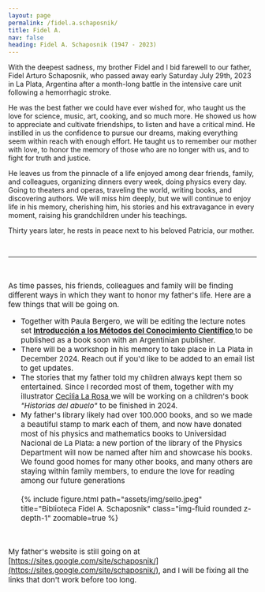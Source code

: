```yaml
---
layout: page
permalink: /fidel.a.schaposnik/
title: Fidel A. 
nav: false
heading: Fidel A. Schaposnik (1947 - 2023)
---
```

  
With the deepest sadness, my brother Fidel and I bid farewell to our father, Fidel Arturo Schaposnik, who passed away early Saturday July 29th, 2023 in La Plata, Argentina after a month-long battle in the intensive care unit following a hemorrhagic stroke.

He was the best father we could have ever wished for, who taught us the love for science, music, art, cooking, and so much more. He showed us how to appreciate and cultivate friendships, to listen and have a critical mind. He instilled in us the confidence to pursue our dreams, making everything seem within reach with enough effort. He taught us to remember our mother with love, to honor the memory of those who are no longer with us, and to fight for truth and justice.

He leaves us from the pinnacle of a life enjoyed among dear friends, family, and colleagues, organizing dinners every week, doing physics every day. Going to theaters and operas, traveling the world, writing books, and discovering authors. We will miss him deeply, but we will continue to enjoy life in his memory, cherishing him, his stories and his extravagance in every moment, raising his grandchildren under his teachings.

Thirty years later, he rests in peace next to his beloved Patricia, our mother.

<br>
<hr>
<span style="font-size:15px">
<br>

As time passes, his friends, colleagues and family will be finding different ways in which they want to honor my father's life. Here are a few things that will be going on.  

<ul>
  <li>Together with Paula Bergero, we will be editing the lecture notes set <b> <a href="https://drive.google.com/file/d/12x3c2ijrgWEtS9-1CEpIH16kfKPJcQAX/view"> Introducción a los Métodos
del Conocimiento Científico </a></b> to be published as a book soon with an Argentinian publisher. </li>
  
  <li>There will be a workshop in his memory to take place in La Plata in December 2024. Reach out if you'd like to be added to an email list to get updates. </li>
  
  <li>The stories that my father told my children always kept them so entertained. Since I recorded most of them, together with my illustrator  <a href="https://www.instagram.com/cecilialarosa.ilus/?hl=en"> Cecilia La Rosa </a>we will be working on a children's book <i>"Historias del abuelo"</i> to be finished in 2024.  </li>


  <li>My father's library likely had over 100.000 books, and so we made a beautiful stamp to mark each of them, and now have donated most of his physics and mathematics books to Universidad Nacional de La Plata: a new portion of the library of the Physics Department will now be named after him and showcase his books. We found good homes for many other books, and many others are staying within family members, to endure the love for reading among our future generations </li>

<br>

  <div class="row">
    <div class="col-sm mt-3 mt-md-0">
        {% include figure.html path="assets/img/sello.jpeg" title="Biblioteca Fidel A. Schaposnik" class="img-fluid rounded z-depth-1" zoomable=true %}
    </div>
</div>
</ul>
<br>

My father's website is still going on at [https://sites.google.com/site/schaposnik/](https://sites.google.com/site/schaposnik/), and I will be fixing all the links that don't work before too long. 
